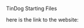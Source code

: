 TinDog Starting Files

here is the link to the website:
<link href="https://roiyehezkel.github.io/TinDog/"/>
